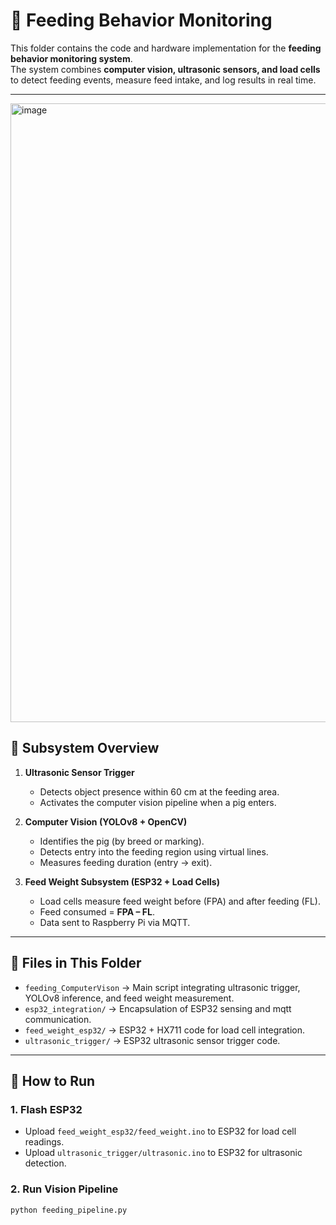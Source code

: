 # 🐷 Feeding Behavior Monitoring

This folder contains the code and hardware implementation for the **feeding behavior monitoring system**.  
The system combines **computer vision, ultrasonic sensors, and load cells** to detect feeding events, measure feed intake, and log results in real time.

---
<img width="975" height="990" alt="image" src="https://github.com/user-attachments/assets/9bd70a85-a6e6-4b95-ad6c-4c46d902741f" />

## 📖 Subsystem Overview
1. **Ultrasonic Sensor Trigger**  
   - Detects object presence within 60 cm at the feeding area.  
   - Activates the computer vision pipeline when a pig enters.  

2. **Computer Vision (YOLOv8 + OpenCV)**  
   - Identifies the pig (by breed or marking).  
   - Detects entry into the feeding region using virtual lines.  
   - Measures feeding duration (entry → exit).  

3. **Feed Weight Subsystem (ESP32 + Load Cells)**  
   - Load cells measure feed weight before (FPA) and after feeding (FL).  
   - Feed consumed = **FPA – FL**.  
   - Data sent to Raspberry Pi via MQTT.  

---

## 📂 Files in This Folder
- `feeding_ComputerVison` → Main script integrating ultrasonic trigger, YOLOv8 inference, and feed weight measurement.  
- `esp32_integration/` → Encapsulation of ESP32 sensing and mqtt communication.  
- `feed_weight_esp32/` → ESP32 + HX711 code for load cell integration.  
- `ultrasonic_trigger/` → ESP32 ultrasonic sensor trigger code.  

---

## 🚀 How to Run
### 1. Flash ESP32  
- Upload `feed_weight_esp32/feed_weight.ino` to ESP32 for load cell readings.  
- Upload `ultrasonic_trigger/ultrasonic.ino` to ESP32 for ultrasonic detection.  

### 2. Run Vision Pipeline  
```bash
python feeding_pipeline.py
